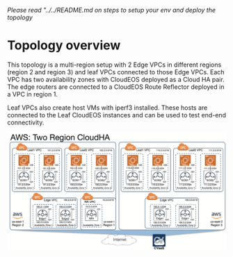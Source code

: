 
*Please read "../../README.md on steps to setup your env and deploy the topology*

# Topology overview

This topology is a multi-region setup with 2 Edge VPCs in different regions (region 2 and region 3) and leaf VPCs connected to those Edge VPCs. Each VPC has two availability zones with CloudEOS deployed as a Cloud HA pair. The edge routers are connected to a CloudEOS Route Reflector deployed in a VPC in region 1.

Leaf VPCs also create host VMs with iperf3 installed. These hosts are connected to the Leaf CloudEOS instances and can be used to test end-end connectivity.

![Topology](./AWS_Two_Region_Cloudha.png)


